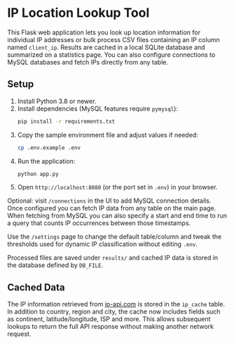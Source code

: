 # IP Location Lookup Tool

This Flask web application lets you look up location information for individual IP addresses or bulk process CSV files containing an IP column named `client_ip`. Results are cached in a local SQLite database and summarized on a statistics page. You can also configure connections to MySQL databases and fetch IPs directly from any table.

## Setup

1. Install Python 3.8 or newer.
2. Install dependencies (MySQL features require `pymysql`):
   ```bash
   pip install -r requirements.txt
   ```
3. Copy the sample environment file and adjust values if needed:
   ```bash
   cp .env.example .env
   ```
4. Run the application:
   ```bash
   python app.py
   ```
5. Open `http://localhost:8080` (or the port set in `.env`) in your browser.

Optional: visit `/connections` in the UI to add MySQL connection details. Once
configured you can fetch IP data from any table on the main page. When fetching
from MySQL you can also specify a start and end time to run a query that counts
IP occurrences between those timestamps.

Use the `/settings` page to change the default table/column and tweak the
thresholds used for dynamic IP classification without editing `.env`.

Processed files are saved under `results/` and cached IP data is stored in the database defined by `DB_FILE`.

## Cached Data

The IP information retrieved from [ip-api.com](https://ip-api.com/) is stored in
the `ip_cache` table. In addition to country, region and city, the cache now
includes fields such as continent, latitude/longitude, ISP and more. This allows
subsequent lookups to return the full API response without making another
network request.
